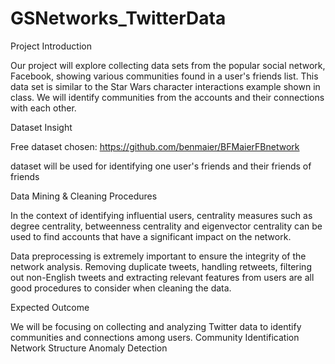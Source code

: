 # GSNetworks_TwitterData

Project Introduction

Our project will explore collecting data sets from the popular social network, Facebook, showing various communities found in a user's friends list. This data set is similar to the Star Wars character interactions example shown in class. We will identify communities from the accounts and their connections with each other.

Dataset Insight

Free dataset chosen: https://github.com/benmaier/BFMaierFBnetwork

dataset will be used for identifying one user's friends and their friends of friends

Data Mining & Cleaning Procedures

In the context of identifying influential users, centrality measures such as degree centrality, betweenness centrality and eigenvector centrality can be used to find accounts that have a significant impact on the network.

Data preprocessing is extremely important to ensure the integrity of the network analysis. Removing duplicate tweets, handling retweets, filtering out non-English tweets and extracting relevant features from users are all good procedures to consider when cleaning the data.

Expected Outcome

We will be focusing on collecting and analyzing Twitter data to identify communities and connections among users.
Community Identification
Network Structure
Anomaly Detection


